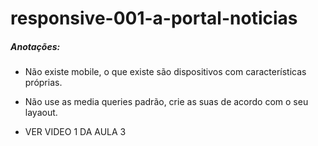 # responsive-001-a-portal-noticias

##### Anotações:
- Não existe mobile, o que existe são dispositivos com características próprias.
- Não use as media queries padrão, crie as suas de acordo com o seu layaout.

- VER VIDEO 1 DA AULA 3